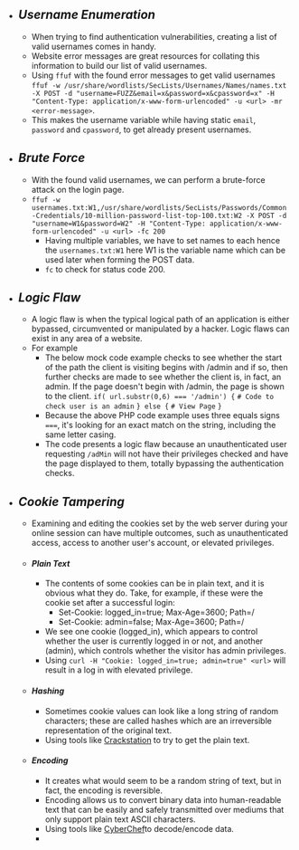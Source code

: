 - ## *Username Enumeration*
	- When trying to find authentication vulnerabilities, creating a list of valid usernames comes in handy.
	- Website error messages are great resources for collating this information to build our list of valid usernames.
	- Using `ffuf` with the found error messages to get valid usernames `ffuf -w /usr/share/wordlists/SecLists/Usernames/Names/names.txt -X POST -d "username=FUZZ&email=x&password=x&cpassword=x" -H "Content-Type: application/x-www-form-urlencoded" -u <url> -mr <error-message>`.
	- This makes the username variable while having static `email`, `password` and `cpassword`, to get already present usernames.
- ## *Brute Force*
	- With the found valid usernames, we can perform a brute-force attack on the login page.
	- `ffuf -w usernames.txt:W1,/usr/share/wordlists/SecLists/Passwords/Common-Credentials/10-million-password-list-top-100.txt:W2 -X POST -d "username=W1&password=W2" -H "Content-Type: application/x-www-form-urlencoded" -u <url> -fc 200`
		- Having multiple variables, we have to set names to each hence the `usernames.txt:W1` here W1 is the variable name which can be used later when forming the POST data.
		- `fc` to check for status code 200.
- ## *Logic Flaw*
	- A logic flaw is when the typical logical path of an application is either bypassed, circumvented or manipulated by a hacker. Logic flaws can exist in any area of a website.
	- For example
		- The below mock code example checks to see whether the start of the path the client is visiting begins with /admin and if so, then further checks are made to see whether the client is, in fact, an admin. If the page doesn't begin with /admin, the page is shown to the client.
			`if( url.substr(0,6) === '/admin') {`
				`# Code to check user is an admin`
			`} else {`
				`# View Page`
			`}`
		- Because the above PHP code example uses three equals signs `===`, it's looking for an exact match on the string, including the same letter casing.
		- The code presents a logic flaw because an unauthenticated user requesting `/adMin` will not have their privileges checked and have the page displayed to them, totally bypassing the authentication checks.
- ## *Cookie Tampering*
	- Examining and editing the cookies set by the web server during your online session can have multiple outcomes, such as unauthenticated access, access to another user's account, or elevated privileges.
	- #### *Plain Text*
		- The contents of some cookies can be in plain text, and it is obvious what they do. Take, for example, if these were the cookie set after a successful login:
			 - Set-Cookie: logged_in=true; Max-Age=3600; Path=/
			 - Set-Cookie: admin=false; Max-Age=3600; Path=/
		 - We see one cookie (logged_in), which appears to control whether the user is currently logged in or not, and another (admin), which controls whether the visitor has admin privileges. 
		 - Using `curl -H "Cookie: logged_in=true; admin=true" <url>` will result in a log in with elevated privilege.
	 - #### *Hashing*
		 - Sometimes cookie values can look like a long string of random characters; these are called hashes which are an irreversible representation of the original text.
		 - Using tools like [Crackstation](https://crackstation.net/) to try to get the plain text.
	 - #### *Encoding*
		 - It creates what would seem to be a random string of text, but in fact, the encoding is reversible.
		 - Encoding allows us to convert binary data into human-readable text that can be easily and safely transmitted over mediums that only support plain text ASCII characters.
		 - Using tools like [CyberChef](https://gchq.github.io/CyberChef/)to decode/encode data.
		 - 